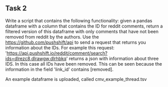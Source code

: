 ## Task 2

Write a script that contains the following functionality: given a pandas dataframe with a column that contains the ID for reddit comments, return a filtered version of this dataframe with only
comments that have not been removed from reddit by the authors. Use the https://github.com/pushshift/api to send a request that returns you information about
the IDs. 
For example this request: 'https://api.pushshift.io/reddit/comment/search?ids=dlrezc8,dlrawgw,dlrhbkq' returns a json with information about three IDS. In this
case all IDs have been removed. 
This can be seen because the information in the field 'link_id' contains [removed].

An example dataframe is uploaded, called cmv_example_thread.tsv
